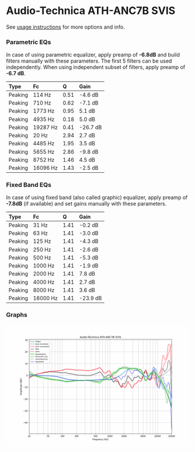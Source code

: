 # Audio-Technica ATH-ANC7B SVIS
See [usage instructions](https://github.com/jaakkopasanen/AutoEq#usage) for more options and info.

### Parametric EQs
In case of using parametric equalizer, apply preamp of **-6.8dB** and build filters manually
with these parameters. The first 5 filters can be used independently.
When using independent subset of filters, apply preamp of **-6.7 dB**.

| Type    | Fc       |    Q | Gain     |
|:--------|:---------|:-----|:---------|
| Peaking | 114 Hz   | 0.51 | -4.6 dB  |
| Peaking | 710 Hz   | 0.62 | -7.1 dB  |
| Peaking | 1773 Hz  | 0.95 | 5.1 dB   |
| Peaking | 4935 Hz  | 0.18 | 5.0 dB   |
| Peaking | 19287 Hz | 0.41 | -26.7 dB |
| Peaking | 20 Hz    | 2.94 | 2.7 dB   |
| Peaking | 4485 Hz  | 1.95 | 3.5 dB   |
| Peaking | 5655 Hz  | 2.86 | -9.8 dB  |
| Peaking | 8752 Hz  | 1.46 | 4.5 dB   |
| Peaking | 16096 Hz | 1.43 | -2.5 dB  |

### Fixed Band EQs
In case of using fixed band (also called graphic) equalizer, apply preamp of **-7.8dB**
(if available) and set gains manually with these parameters.

| Type    | Fc       |    Q | Gain     |
|:--------|:---------|:-----|:---------|
| Peaking | 31 Hz    | 1.41 | -0.2 dB  |
| Peaking | 63 Hz    | 1.41 | -3.0 dB  |
| Peaking | 125 Hz   | 1.41 | -4.3 dB  |
| Peaking | 250 Hz   | 1.41 | -2.6 dB  |
| Peaking | 500 Hz   | 1.41 | -5.3 dB  |
| Peaking | 1000 Hz  | 1.41 | -1.9 dB  |
| Peaking | 2000 Hz  | 1.41 | 7.8 dB   |
| Peaking | 4000 Hz  | 1.41 | 2.7 dB   |
| Peaking | 8000 Hz  | 1.41 | 3.6 dB   |
| Peaking | 16000 Hz | 1.41 | -23.9 dB |

### Graphs
![](./Audio-Technica%20ATH-ANC7B%20SVIS.png)